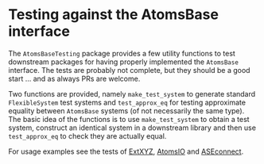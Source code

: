 # Testing against the AtomsBase interface

The `AtomsBaseTesting` package provides a few utility functions to test
downstream packages for having properly implemented the `AtomsBase` interface.
The tests are probably not complete, but they should be a good start ...
and as always PRs are welcome.

Two functions are provided, namely `make_test_system` to generate standard
`FlexibleSystem` test systems and `test_approx_eq` for testing approximate
equality between `AtomsBase` systems (of not necessarily the same type).
The basic idea of the functions is to use `make_test_system` to obtain a
test system, construct an identical system in a downstream library and then use
`test_approx_eq` to check they are actually equal.

For usage examples see the tests of [ExtXYZ](https://github.com/libAtoms/ExtXYZ.jl),
[AtomsIO](https://github.com/mfherbst/AtomIO.jl)
and [ASEconnect](https://github.com/mfherbst/ASEconvert.jl).
